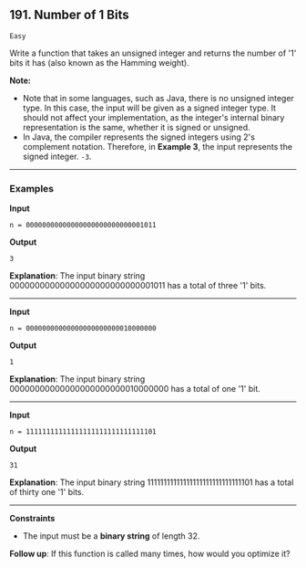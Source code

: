 ## 191. Number of 1 Bits

`Easy`

Write a function that takes an unsigned integer and returns the number of '1' bits it has (also known as the Hamming weight).

**Note:**

* Note that in some languages, such as Java, there is no unsigned integer type. In this case, the input will be given as a signed integer type. It should not affect your implementation, as the integer's internal binary representation is the same, whether it is signed or unsigned.
* In Java, the compiler represents the signed integers using 2's complement notation. Therefore, in **Example 3**, the input represents the signed integer. `-3`.

---

### Examples

**Input**
```
n = 00000000000000000000000000001011
```

**Output**
```
3
```

**Explanation**: The input binary string 00000000000000000000000000001011 has a total of three '1' bits.

---

**Input**
```
n = 00000000000000000000000010000000
```

**Output**
```
1
```

**Explanation**: The input binary string 00000000000000000000000010000000 has a total of one '1' bit.

---

**Input**

```
n = 11111111111111111111111111111101
```

**Output**

```
31
```

**Explanation**: The input binary string 11111111111111111111111111111101 has a total of thirty one '1' bits.

---

**Constraints**
* The input must be a **binary string** of length 32.

**Follow up**: If this function is called many times, how would you optimize it?